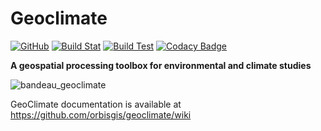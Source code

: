 # Geoclimate

[![GitHub](https://img.shields.io/github/license/orbisgis/h2gis.svg)](https://github.com/orbisgis/geoclimate/blob/master/LICENSE.md) 
[![Build Stat](https://img.shields.io/jenkins/s/http/jenkins.orbisgis.org/job/geoclimate.svg)](http://jenkins.orbisgis.org/job/geoclimate) 
[![Build Test](https://img.shields.io/jenkins/t/http/jenkins.orbisgis.org/job/geoclimate.svg)](https://jenkins.orbisgis.org/job/geoclimate/test_results_analyzer/)
[![Codacy Badge](https://img.shields.io/codacy/grade/93899ea0675d43a2a3787ce5dd3c5595.svg)](https://www.codacy.com/app/orbisgis/geoclimate?utm_source=github.com&amp;utm_medium=referral&amp;utm_content=orbisgis/geoclimate&amp;utm_campaign=Badge_Grade) 

 **A geospatial processing toolbox for environmental and climate studies** 
 
![bandeau_geoclimate](./resources/images/readme/bandeau_geoclimate.png)


GeoClimate documentation is available at https://github.com/orbisgis/geoclimate/wiki
